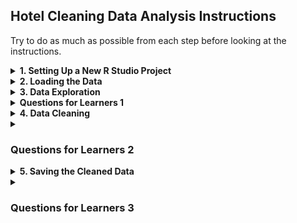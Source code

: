 ## Hotel Cleaning Data Analysis Instructions
Try to do as much as possible from each step before looking at the instructions.

<details>
<summary><b> 1. Setting Up a New R Studio Project</b></summary>
   
   1. **Navigate to Posit.cloud** in your web browser. <br>
   2. **Open a new R Studio project** in Posit Cloud.
      
</details>

<details>
<summary><b> 2. Loading the Data</b></summary>
   
   1. **Upload the Dataset:**
      - In Posit Cloud, go to the "Files" pane and click on "Upload."  <br>
      - Upload the `hotel_bookings.csv` file.

   2. **Load the Dataset:**
      - Use the `read.csv` function to load the hotel bookings dataset. <br>
   ```r
      hotel_data <- read.csv("hotel_bookings.csv")
   ```
</details>

<details>
<summary><b>  3. Data Exploration </b></summary>

   1. **View the Data:** Use the `View` function to open the dataset in a spreadsheet-like view. <br>
   ```r
   View(hotel_data)
   ```

   2. **Summary Statistics:** Get a summary of the dataset to understand the basic statistics.
   ```r
      summary(hotel_data)
   ```

   3. **Structure of Data:** Check the structure to understand the data types and dimensions.
   ```r
      str(hotel_data)
   ```

   4. **Data Types in R:**
      - **Numeric:** Represents numbers.  <br>
      - **Integer:** Represents integer values (whole numbers).  <br>
      - **Character:** Represents text or string data.  <br>
      - **Factor:** Represents categorical data and can have levels.  <br>
      - **Logical:** Represents TRUE or FALSE values.  <br>
      - **Date/Time:** Represents date and time values.  <br>
   
</details>

<details>
<summary><b>  Questions for Learners 1 </b></summary>

   - How many rows and columns are in the dataset?  
   - What are the first few entries in the `hotel` column? 
   - What is the average lead time for bookings? 
   - What is the data type of the `arrival_date_year` column?

</details>

<details>
<summary><b>  4. Data Cleaning </b></summary>

   1. **Load `dplyr` Library:** Install and load the `dplyr` library for data manipulation.
   ```r
   install.packages("dplyr")
   library(dplyr)
   ```

   2. **Handle Missing Values:**
      - Check for missing values:
     ```r
        colSums(is.na(hotel_data))
     ```
      - Fill missing values in the `children` column with the median value:
     ```r
        hotel_data <- hotel_data %>%
         mutate(children = ifelse(is.na(children), median(children, na.rm = TRUE), children))
     ```
      - Verify that missing values have been filled:
     ```r
        colSums(is.na(hotel_data))
     ```

   3. **Convert Data Types:** Convert data types if necessary.
   
      - Convert `hotel` to factor:
     ```r
        hotel_data <- hotel_data %>%
         mutate(hotel = as.factor(hotel))
     ```
      - Convert `arrival_date_year` to integer:
     ```r
        hotel_data <- hotel_data %>%
         mutate(arrival_date_year = as.integer(arrival_date_year))
     ```

   4. **Remove Duplicates:**
      - Remove duplicate rows:
     ```r
        hotel_data <- hotel_data[!duplicated(hotel_data), ]
     ```

   5. **Handle Outliers:** Remove outliers in the `adr` column (average daily rate).
      - Calculate the mean and standard deviation of `adr`:
     ```r
        mean_adr <- mean(hotel_data$adr, na.rm = TRUE)
     sd_adr <- sd(hotel_data$adr, na.rm = TRUE)
     ```
      - Remove outliers beyond 3 standard deviations:
     ```r
        hotel_data <- hotel_data %>%
         filter(adr < mean_adr + 3 * sd_adr)
     ```
</details>

<details>
<summary><b>  
   
   ### Questions for Learners 2 
</b></summary>

      - How many missing values are there in the `children` column before and after filling them? 
      - Why might you choose to fill missing values with the median instead of the mean?  
      - What data type is the `hotel` column after conversion?  
      - What data type is the `arrival_date_year` column after conversion?  
      - How many duplicate rows were found and removed?  
      - What criteria did you use to remove outliers in the `adr` column?  
   
</details>

<details>
<summary><b> 5. Saving the Cleaned Data </b></summary>

   **Save the Cleaned Data for Future Use:** <br>
   ```r
      write.csv(hotel_data, "Cleaned_Hotel_Bookings.csv", row.names = FALSE)
   ```
</details>

<details>
<summary><b> 

   ### Questions for Learners 3

</b></summary>

   - What function is used to save a dataframe to a CSV file?  <br>
   - Why is it important to save your cleaned data?
     
</details>
